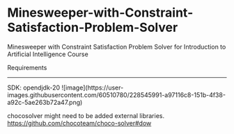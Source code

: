 # Minesweeper-with-Constraint-Satisfaction-Problem-Solver
Minesweeper with Constraint Satisfaction Problem Solver for Introduction to Artificial Intelligence Course


Requirements 
<hr>
SDK: opendjdk-20
![image](https://user-images.githubusercontent.com/60510780/228545991-a97116c8-151b-4f38-a92c-5ae263b72a47.png)

chocosolver might need to be added external libraries. 
https://github.com/chocoteam/choco-solver#dow

